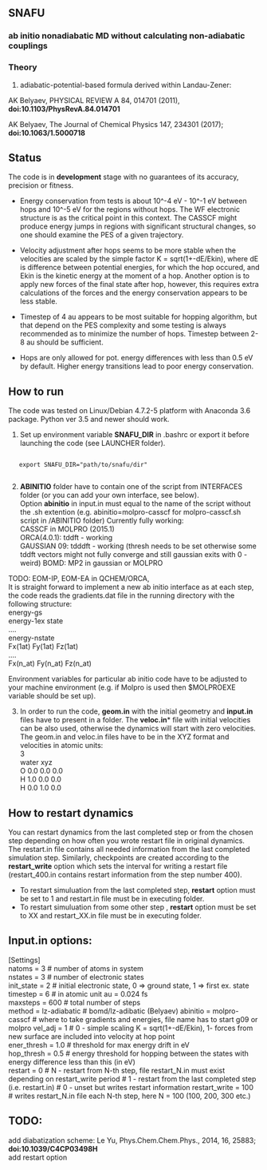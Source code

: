 ## SNAFU 

### **ab initio** nonadiabatic MD without calculating non-adiabatic couplings

### Theory

1) adiabatic-potential-based formula derived within Landau-Zener:

AK Belyaev, PHYSICAL REVIEW A 84, 014701 (2011), **doi:10.1103/PhysRevA.84.014701**

AK Belyaev, The Journal of Chemical Physics 147, 234301 (2017); **doi:10.1063/1.5000718**


## Status
The code is in **development** stage with no guarantees of its accuracy, precision or fitness. 

* Energy conservation from tests is about 10^-4 eV - 10^-1 eV between hops  and 10^-5 eV for the regions without hops. The WF electronic structure is as the critical point in this context. The CASSCF might produce energy jumps in regions with significant structural changes, so one should examine the PES of a given trajectory. 

* Velocity adjustment after hops seems to be more stable when the velocities are scaled by the simple factor K = sqrt(1+-dE/Ekin), where dE is difference between potential energies, for which the hop occured, and Ekin is the kinetic energy at the moment of a hop. Another option is to apply new forces of the final state after hop, however, this requires extra calculations of the forces and the energy conservation appears to be less stable.

* Timestep of 4 au appears to be most suitable for hopping algorithm, but that depend on the PES complexity and some testing is always recommended as to minimize the number of hops. Timestep between 2-8 au should be sufficient.

* Hops are only allowed for pot. energy differences with less than 0.5 eV by default. Higher energy transitions lead to poor energy conservation.


## How to run
The code was tested on Linux/Debian 4.7.2-5 platform with Anaconda 3.6 package.
Python ver 3.5 and newer should work.

1) Set up environment variable **SNAFU_DIR** in .bashrc or export it before launching the code (see LAUNCHER folder). 
  <code>
   export SNAFU_DIR="path/to/snafu/dir"
  </code>



2) **ABINITIO** folder have to contain one of the script from INTERFACES folder (or you can add your own interface, see below).  
Option **abinitio** in input.in must equal to the name of the script without the .sh extention (e.g. abinitio=molpro-casscf for molpro-casscf.sh script in /ABINITIO folder)
Currently fully working:  
CASSCF in MOLPRO (2015.1)  
ORCA(4.0.1): tddft -  working  
GAUSSIAN 09: tdddft - working (thresh needs to be set otherwise some tddft vectors might not fully converge and still gaussian exits with 0 - weird)
BOMD:  MP2 in gaussian or MOLPRO  

TODO: EOM-IP, EOM-EA in QCHEM/ORCA,  
It is straight forward to implement a new ab initio interface as at each step, the code reads the gradients.dat file in the running directory with the following structure:  
energy-gs  
energy-1ex state  
....  
energy-nstate  
Fx(1at) Fy(1at) Fz(1at)  
....  
Fx(n_at) Fy(n_at) Fz(n_at)  

Environment variables for particular ab initio code have to be adjusted to your machine environment (e.g. if Molpro is used then $MOLPROEXE variable should be set up).


3) In order to run the code, **geom.in** with the initial geometry and **input.in** files have to present in a folder.
The **veloc.in*** file with initial velocities can be also used, otherwise the dynamics will start with zero velocities.
The geom.in and veloc.in files have to be in the XYZ format and velocities in atomic units:  
3  
water xyz  
O 0.0 0.0 0.0   
H 1.0 0.0 0.0   
H 0.0 1.0 0.0   


## How to restart dynamics

You can restart dynamics from the last completed step or from the chosen step depending on how often you wrote restart file in original dynamics.  
The restart.in file contains all needed information from the last completed simulation step. Similarly, checkpoints are created according to the **restart_write** option which sets the interval for writing a restart file (restart_400.in contains restart information from the step number 400).   
* To restart simuluation from the last completed step, **restart** option must be set to 1 and restart.in file must be in executing folder.
* To restart simuluation from some other step , **restart** option must be set to XX and restart_XX.in file must be in executing folder.

## Input.in options:

[Settings]  
natoms  = 3                # number of atoms in system  
nstates = 3                # number of electronic states  
init_state = 2             # initial electronic state, 0 => ground state, 1 => first ex. state  
timestep = 6               # in atomic unit au = 0.024 fs   
maxsteps = 600             # total number of steps  
method  = lz-adiabatic     # bomd/lz-adibatic (Belyaev)
abinitio  = molpro-casscf   # where to take gradients and energies, file name has to start  g09 or molpro
vel_adj = 1                # 0  - simple scaling K = sqrt(1+-dE/Ekin), 1- forces from new surface are included into velocity at hop point    
ener_thresh = 1.0          # threshold for max energy drift in eV     
hop_thresh = 0.5           # energy threshold for hopping between the states with energy difference less than this (in eV)    
restart = 0                # N - restart from N-th step, file restart_N.in must exist depending on restart_write period
                           # 1 - restart from the last completed step (i.e. restart.in)
                           # 0 - unset but writes restart information
restart_write = 100        # writes restart_N.in file each N-th step, here N = 100 (100, 200, 300 etc.)

## TODO:
add diabatization scheme: Le Yu, Phys.Chem.Chem.Phys., 2014, 16, 25883; **doi:10.1039/C4CP03498H**  
add restart option
